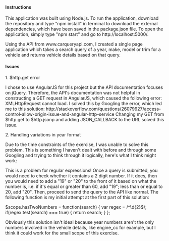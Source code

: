 <h4>Instructions</h4>
<p>This application was built using Node.js. To run the application, download the repository and type "npm install" in terminal to download the external dependencies, which have been saved in the package.json file. To open the application, simply type "npm start" and go to http://localhost:5000/.</p>

<p>Using the API from www.carqueryapi.com, I created a single page application which takes a search query of a year, make, model or trim for a vehicle and returns vehicle details based on that query.</p>
<h4>Issues</h4>
<p>1. $http.get error</p> <p>I chose to use AngularJS for this project but the API documentation focuses on jQuery. Therefore, the API's documentation was not helpful in constructing a GET request in AngularJS, which caused the following error: XMLHttpRequest cannot load.
I solved this by Googling the error, which led me to this solution: http://stackoverflow.com/questions/26079927/access-control-allow-origin-issue-and-angular-http-service
Changing my GET from $http.get to $http.jsonp and adding JSON_CALLBACK to the URL solved this issue.</p>
<p>2. Handling variations in year format</p>
<p>Due to the time constraints of the exercise, I was unable to solve this problem. This is something I haven't dealt with before and through some Googling and trying to think through it logically, here's what I think might work:</p>
<p>This is a problem for regular expressions! Once a query is submitted, you would need to check whether it contains a 2 digit number. If it does, then you would need to add a "19" or "20" to the front of it based on what the number is, i.e. if it's equal or greater than 60, add "19"; less than or equal to 20, add  "20". Then, proceed to send the query to the API like normal. The following function is my initial attempt at the first part of this solution:</p>
<p>
    $scope.hasTwoNumbers = function(search) {
       var regex = /^\d{2}$/;
       if(regex.test(search) === true) {
           return search;
          }
        };
      </p>  
  <p>Obviously this solution isn't ideal because year numbers aren't the only numbers involved in the vehicle details, like engine_cc for example, but I think it could work for the small scope of this exercise.</p>
